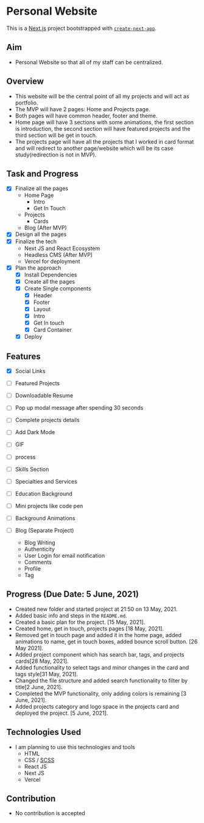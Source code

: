 # Personal Website

This is a [Next.js](https://nextjs.org/) project bootstrapped with [`create-next-app`](https://github.com/vercel/next.js/tree/canary/packages/create-next-app).

## Aim
- Personal Website so that all of my staff can be centralized.

## Overview
- This website will be the central point of all my projects and will act as portfolio.
- The MVP will have 2 pages: Home and Projects page.
- Both pages will have common header, footer and theme.
- Home page will have 3 sections with some animations, the first section is introduction, the second section will have featured projects and the third section will be get in touch.
- The projects page will have all the projects that I worked in card format and will redirect to another page/website which will be its case study(redirection is not in MVP).

## Task and Progress
- [x] Finalize all the pages
  - Home Page
    - Intro
    - Get In Touch
  - Projects
    - Cards
  - Blog (After MVP)
- [x] Design all the pages 
- [x] Finalize the tech
  - Next JS and React Ecosystem
  - Headless CMS (After MVP)
  - Vercel for deployment
- [x] Plan the approach
  - [x] Install Dependencies
  - [x] Create all the pages
  - [x] Create Single components
    - [x] Header
    - [x] Footer
    - [x] Layout
    - [x] Intro
    - [x] Get In touch
    - [x] Card Container
  - [x] Deploy

## Features
- [x] Social Links
- [ ] Featured Projects 
- [ ] Downloadable Resume
- [ ] Pop up modal message after spending 30 seconds
- [ ] Complete projects details
- [ ] Add Dark Mode

- [ ] GIF
- [ ] process
- [ ] Skills Section
- [ ] Specialties and Services
- [ ] Education Background
- [ ] Mini projects like code pen
- [ ] Background Animations
- [ ] Blog (Separate Project)
    - Blog Writing
    - Authenticity
    - User Login for email notification
    - Comments
    - Profile
    - Tag

## Progress (Due Date: 5 June, 2021)
- Created new folder and started project at 21:50 on 13 May, 2021.
- Added basic info and steps in the `README.md`.
- Created a basic plan for the project. [15 May, 2021].
- Created home, get in touch, projects pages [18 May, 2021].
- Removed get in touch page and added it in the home page, added animations to name, get in touch boxes, added bounce scroll button. [26 May 2021].
- Added project component which has search bar, tags, and projects cards[28 May, 2021].
- Added functionality to select tags and minor changes in the card and tags style[31 May, 2021].
- Changed the file structure and added search functionality to filter by title[2 June, 2021].
- Completed the MVP functionality, only adding colors is remaining [3 June, 2021].
- Added projects category and logo space in the projects card and deployed the project. [5 June, 2021].


## Technologies Used
- I am planning to use this technologies and tools
  - HTML
  - CSS / [SCSS](https://sass-lang.com/guide)
  - React JS
  - Next JS
  - Vercel

## Contribution
- No contribution is accepted